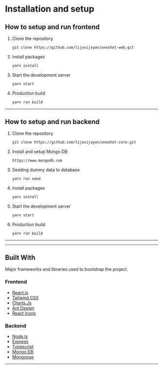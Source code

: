 # Installation and setup

## How to setup and run frontend

1. Clone the repository
   ```sh
   git clone https://github.com/lijovijayan/oneshot-web.git
   ```
2. Install packages
   ```sh
   yarn install
   ```
3. Start the development server
   ```sh
   yarn start
   ```
4. Production build
   ```sh
   yarn run build
   ```
---

## How to setup and run backend

1. Clone the repository
   ```sh
   git clone https://github.com/lijovijayan/oneshot-core.git
   ```
2. Install and setup Mongo DB
   ```sh
   https://www.mongodb.com
   ```
3. Seeding dummy data to database
   ```sh
   yarn run seed
   ```
4. Install packages
   ```sh
   yarn install
   ```
5. Start the development server
   ```sh
   yarn start
   ```
6. Production build
   ```sh
   yarn run build
   ```
---
---

## Built With

Major frameworks and libraries used to bootstrap the project.


### Frontend

* [React.js](https://reactjs.org/)
* [Tailwind CSS](tailwindcss.com/)
* [Charts.Js](https://www.npmjs.com/package/react-chartjs-2/)
* [Ant Design](https://ant.design/)
* [React Icons](https://react-icons.github.io/react-icons/)

### Backend

* [Node.js](https://nodejs.org/)
* [Express](https://expressjs.com/)
* [Typescript](https://www.typescriptlang.org/)
* [Mongo DB](https://www.mongodb.com/)
* [Mongoose](https://mongoosejs.com/)

---